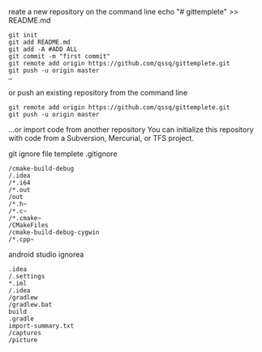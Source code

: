 reate a new repository on the command line
 echo "# gittemplete" >> README.md
 ```
git init
git add README.md
git add -A #ADD ALL
git commit -m "first commit"
git remote add origin https://github.com/qssq/gittemplete.git
git push -u origin master
…
```
or push an existing repository from the command line
```
git remote add origin https://github.com/qssq/gittemplete.git
git push -u origin master
```
…or import code from another repository
You can initialize this repository with code from a Subversion, Mercurial, or TFS project.


git ignore file templete 
.gitignore
```
/cmake-build-debug
/.idea
/*.i64
/*.out
/out
/*.h~
/*.c~
/*.cmake~
/CMakeFiles
/cmake-build-debug-cygwin
/*.cpp~

```

android studio ignorea

```
.idea
/.settings
*.iml
/.idea
/gradlew
/gradlew.bat
build
.gradle
import-summary.txt
/captures
/picture
```